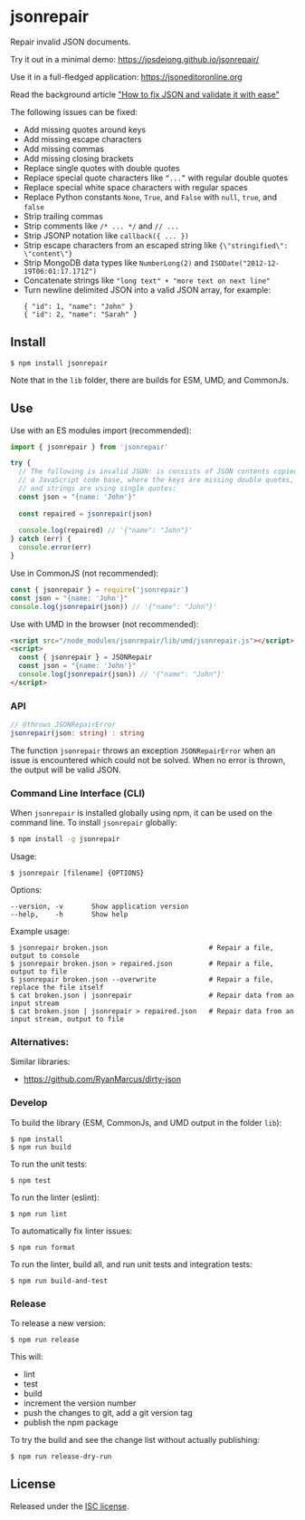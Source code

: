 # jsonrepair

Repair invalid JSON documents.

Try it out in a minimal demo: https://josdejong.github.io/jsonrepair/

Use it in a full-fledged application: https://jsoneditoronline.org

Read the background article ["How to fix JSON and validate it with ease"](https://jsoneditoronline.org/indepth/parse/fix-json/)

The following issues can be fixed:

- Add missing quotes around keys
- Add missing escape characters
- Add missing commas
- Add missing closing brackets
- Replace single quotes with double quotes
- Replace special quote characters like `“...”`  with regular double quotes
- Replace special white space characters with regular spaces
- Replace Python constants `None`, `True`, and `False` with `null`, `true`, and `false`
- Strip trailing commas
- Strip comments like `/* ... */` and `// ...`
- Strip JSONP notation like `callback({ ... })`
- Strip escape characters from an escaped string like `{\"stringified\": \"content\"}`
- Strip MongoDB data types like `NumberLong(2)` and `ISODate("2012-12-19T06:01:17.171Z")`
- Concatenate strings like `"long text" + "more text on next line"`
- Turn newline delimited JSON into a valid JSON array, for example:
    ```
    { "id": 1, "name": "John" }
    { "id": 2, "name": "Sarah" }
    ```


## Install

```
$ npm install jsonrepair
```

Note that in the `lib` folder, there are builds for ESM, UMD, and CommonJs.


## Use

Use with an ES modules import (recommended):

```js
import { jsonrepair } from 'jsonrepair'

try {
  // The following is invalid JSON: is consists of JSON contents copied from 
  // a JavaScript code base, where the keys are missing double quotes, 
  // and strings are using single quotes:
  const json = "{name: 'John'}"
  
  const repaired = jsonrepair(json)
  
  console.log(repaired) // '{"name": "John"}'
} catch (err) {
  console.error(err)
}
```

Use in CommonJS (not recommended):

```js
const { jsonrepair } = require('jsonrepair')
const json = "{name: 'John'}"
console.log(jsonrepair(json)) // '{"name": "John"}'
```

Use with UMD in the browser (not recommended):

```html 
<script src="/node_modules/jsonrepair/lib/umd/jsonrepair.js"></script>
<script>
  const { jsonrepair } = JSONRepair
  const json = "{name: 'John'}"
  console.log(jsonrepair(json)) // '{"name": "John"}'
</script>
```


### API

```ts
// @throws JSONRepairError 
jsonrepair(json: string) : string
```

The function `jsonrepair` throws an exception `JSONRepairError` when an issue is encountered which could not be solved. When no error is thrown, the output will be valid JSON.


### Command Line Interface (CLI)

When `jsonrepair` is installed globally using npm, it can be used on the command line. To install `jsonrepair` globally:

```bash
$ npm install -g jsonrepair
```

Usage:

```
$ jsonrepair [filename] {OPTIONS}
```

Options:

```
--version, -v       Show application version
--help,    -h       Show help
```

Example usage:

```
$ jsonrepair broken.json                         # Repair a file, output to console
$ jsonrepair broken.json > repaired.json         # Repair a file, output to file
$ jsonrepair broken.json --overwrite             # Repair a file, replace the file itself
$ cat broken.json | jsonrepair                   # Repair data from an input stream
$ cat broken.json | jsonrepair > repaired.json   # Repair data from an input stream, output to file
```

### Alternatives:

Similar libraries:

- https://github.com/RyanMarcus/dirty-json

### Develop

To build the library (ESM, CommonJs, and UMD output in the folder `lib`):

```
$ npm install 
$ npm run build
```

To run the unit tests:

```
$ npm test
```

To run the linter (eslint):

```
$ npm run lint
```

To automatically fix linter issues:

```
$ npm run format
```

To run the linter, build all, and run unit tests and integration tests:

```
$ npm run build-and-test
```

### Release

To release a new version:

```
$ npm run release
```

This will:

- lint 
- test
- build
- increment the version number
- push the changes to git, add a git version tag
- publish the npm package 

To try the build and see the change list without actually publishing:

```
$ npm run release-dry-run
```


## License

Released under the [ISC license](LICENSE.md).
